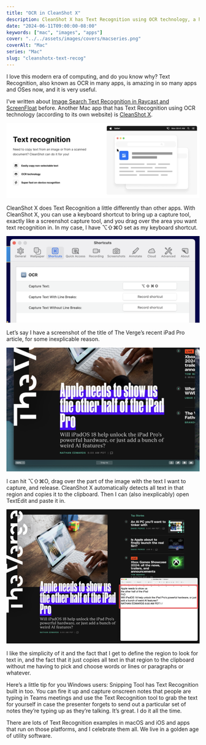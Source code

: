 ```yaml
---
title: "OCR in CleanShot X"
description: CleanShot X has Text Recognition using OCR technology, a handy tool I use all the time.
date: "2024-06-11T09:00:00-08:00"
keywords: ["mac", "images", "apps"]
cover: "../../assets/images/covers/macseries.png"
coverAlt: "Mac"
series: "Mac"
slug: "cleanshotx-text-recog"
---
```


I love this modern era of computing, and do you know why? Text Recognition, also known as OCR in many apps, is amazing in so many apps and OSes now, and it is very useful.

I’ve written about [Image Search Text Recognition in Raycast and ScreenFloat](https://scottwillsey.com/image-text-recog/) before. Another Mac app that has Text Recognition using OCR technology (according to its own website) is [CleanShot X](https://cleanshot.com).

[![CleanShot X Text Recognition](../../assets/images/posts/CleanShotXTextRecognition-024199B0-E0AF-4169-82F2-2140DB429C17.png)](/images/posts/CleanShotXTextRecognition-024199B0-E0AF-4169-82F2-2140DB429C17.jpg)

CleanShot X does Text Recognition a little differently than other apps. With CleanShot X, you can use a keyboard shortcut to bring up a capture tool, exactly like a screenshot capture tool, and you drag over the area you want text recognition in. In my case, I have ⌥⇧⌘O set as my keyboard shortcut.

[![CleanShot X OCR Keyboard Shortcuts](../../assets/images/posts/CleanShotXOCRKBShortcuts-024199B0-E0AF-4169-82F2-2140DB429C17.png)](/images/posts/CleanShotXOCRKBShortcuts-024199B0-E0AF-4169-82F2-2140DB429C17.jpg)

Let’s say I have a screenshot of the title of The Verge’s recent iPad Pro article, for some inexplicable reason.

[![The Verge Screen Shot](../../assets/images/posts/VergeScreenShot-DBF7C47C-6B76-49EF-83AE-A3A9EFE0CE76.png)](/images/posts/VergeScreenShot-DBF7C47C-6B76-49EF-83AE-A3A9EFE0CE76.jpg)

I can hit ⌥⇧⌘O, drag over the part of the image with the text I want to capture, and release. CleanShot X automatically detects all text in that region and copies it to the clipboard. Then I can (also inexplicably) open TextEdit and paste it in.

[![CleanShot X The Verge OCR Results](../../assets/images/posts/CleanShotXVergeOCRResults-024199B0-E0AF-4169-82F2-2140DB429C17.png)](/images/posts/CleanShotXVergeOCRResults-024199B0-E0AF-4169-82F2-2140DB429C17.jpg)

I like the simplicity of it and the fact that I get to define the region to look for text in, and the fact that it just copies all text in that region to the clipboard without me having to pick and choose words or lines or paragraphs or whatever.

Here’s a little tip for you Windows users: Snipping Tool has Text Recognition built in too. You can fire it up and capture onscreen notes that people are typing in Teams meetings and use the Text Recognition tool to grab the text for yourself in case the presenter forgets to send out a particular set of notes they’re typing up as they’re talking. It’s great. I do it all the time.

There are lots of Text Recognition examples in macOS and iOS and apps that run on those platforms, and I celebrate them all. We live in a golden age of utility software.
